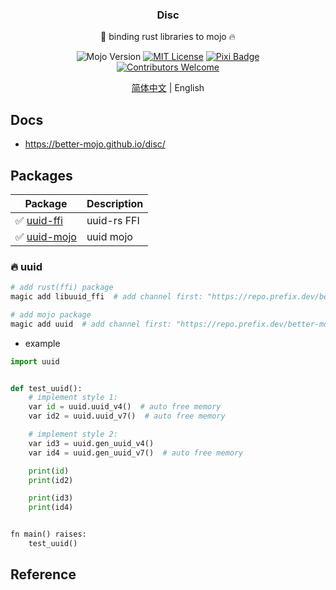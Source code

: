 
<div align="center">

<h3 align="center">Disc</h3>

  <p align="center">
    🦀 binding rust libraries to mojo 🔥
    <br/>

![Mojo Version][language-shield]
[![MIT License][license-shield]][license-url]
[![Pixi Badge](https://img.shields.io/endpoint?url=https://raw.githubusercontent.com/prefix-dev/pixi/main/assets/badge/v0.json)](https://pixi.sh)
<br/>
[![Contributors Welcome][contributors-shield]][contributors-url]

[简体中文](README_CN.md) | English

  </p>
</div>

## Docs

- https://better-mojo.github.io/disc/

## Packages

| Package                             | Description |
| ----------------------------------- | ----------- |
| ✅ [uuid-ffi](./packages/uuid-ffi)   | uuid-rs FFI |
| ✅ [uuid-mojo](./packages/uuid-mojo) | uuid mojo   |


### 🔥 uuid

```ruby
# add rust(ffi) package
magic add libuuid_ffi  # add channel first: "https://repo.prefix.dev/better-ffi" 

# add mojo package
magic add uuid  # add channel first: "https://repo.prefix.dev/better-mojo" 
```

- example

```python
import uuid


def test_uuid():
    # implement style 1:
    var id = uuid.uuid_v4()  # auto free memory
    var id2 = uuid.uuid_v7()  # auto free memory

    # implement style 2:
    var id3 = uuid.gen_uuid_v4()
    var id4 = uuid.gen_uuid_v7()  # auto free memory

    print(id)
    print(id2)

    print(id3)
    print(id4)


fn main() raises:
    test_uuid()
```




## Reference

[language-shield]: https://img.shields.io/badge/Mojo%F0%9F%94%A5-25.2-orange

[license-shield]: https://img.shields.io/github/license/better-mojo/jojo?logo=github

[license-url]: https://github.com/better-mojo/jojo/blob/main/LICENSE

[contributors-shield]: https://img.shields.io/badge/contributors-welcome!-blue

[contributors-url]: https://github.com/better-mojo/uuid#contributing

[uuid-ffi]: https://prefix.dev/channels/better-ffi/packages/libuuid_ffi

[uuid-mojo]: https://prefix.dev/channels/better-mojo/packages/uuid_mojo






